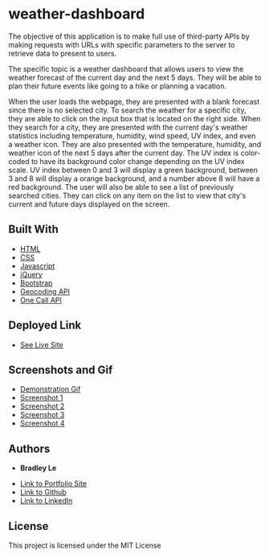 # weather-dashboard

The objective of this application is to make full use of third-party APIs by making requests with URLs with specific parameters to the server to retrieve data to present to users.

The specific topic is a weather dashboard that allows users to view the weather forecast of the current day and the next 5 days. They will be able to plan their future events like going to a hike or planning a vacation.

When the user loads the webpage, they are presented with a blank forecast since there is no selected city. To search the weather for a specific city, they are able to click on the input box that is located on the right side. When they search for a city, they are presented with the current day's weather statistics including temperature, humidity, wind speed, UV index, and even a weather icon. They are also presented with the temperature, humidity, and weather icon of the next 5 days after the current day. The UV index is color-coded to have its background color change depending on the UV index scale. UV index between 0 and 3 will display a green background, between 3 and 8 will display a orange background, and a number above 8 will have a red background. The user will also be able to see a list of previously searched cities. They can click on any item on the list to view that city's current and future days displayed on the screen.

## Built With

* [HTML](https://developer.mozilla.org/en-US/docs/Web/HTML)
* [CSS](https://developer.mozilla.org/en-US/docs/Web/CSS)
* [Javascript](https://developer.mozilla.org/en-US/docs/Web/JavaScript)
* [jQuery](https://api.jquery.com/)
* [Bootstrap](https://getbootstrap.com/docs/5.1/getting-started/introduction/)
* [Geocoding API](https://openweathermap.org/api/geocoding-api)
* [One Call API](https://openweathermap.org/api/one-call-api)

## Deployed Link

* [See Live Site](https://pentazoned.github.io/weather-dashboard/)

## Screenshots and Gif

* [Demonstration Gif](https://github.com/PentaZoned/weather-dashboard/blob/main/assets/images/gif/Weather%20Dashboard.gif)
* [Screenshot 1](https://github.com/PentaZoned/weather-dashboard/blob/main/assets/images/screenshots/screenshot1.jpg)
* [Screenshot 2](https://github.com/PentaZoned/weather-dashboard/blob/main/assets/images/screenshots/screenshot2.jpg)
* [Screenshot 3](https://github.com/PentaZoned/weather-dashboard/blob/main/assets/images/screenshots/screenshot3.jpg)
* [Screenshot 4](https://github.com/PentaZoned/weather-dashboard/blob/main/assets/images/screenshots/screenshot4.jpg)

## Authors

* **Bradley Le** 

- [Link to Portfolio Site](https://pentazoned.github.io/portfolio-1/)
- [Link to Github](https://github.com/PentaZoned)
- [Link to LinkedIn](https://www.linkedin.com/in/bradley-le-/)

## License

This project is licensed under the MIT License 
